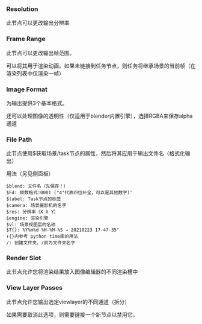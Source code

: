 ### Resolution

此节点可以更改输出分辨率

### Frame Range

此节点可以更改输出帧范围。

可以将其用于渲染动画。如果未链接到任务节点，则任务将继承场景的当前帧（在渲染列表中仅渲染一帧）

### Image Format

为输出提供3个基本格式。

还可以处理图像的透明性（仅适用于blender内置引擎），选择RGBA来保存alpha通道

### File Path

此节点使用$获取场景/task节点的属性，然后将其应用于输出文件名（格式化输出）

用法（另见侧面板）

```
$blend: 文件名（先保存！）
$F4: 帧数格式:0001 ("4"代表四位补全，可以是其他数字)'
$label: Task节点的标签
$camera: 场景摄影机的名字
$res: 分辨率（X X Y）
$engine: 渲染引擎
$vl: 场景视图层的名称
$T{}: %Y%m%d %H-%M-%S → 20210223 17-47-35"
↑{}内参考 python time库的用法 
/: 创建文件夹，/前为文件夹名字
```

### Render Slot

此节点允许您将渲染结果放入图像编辑器的不同渲染槽中

### View Layer Passes

此节点允许您输出选定viewlayer的不同通道（拆分）

如果需要取消此选项，则需要链接一个新节点以禁用它。